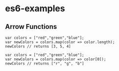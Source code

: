 # es6-examples


## Arrow Functions


```
var colors = ["red","green","blue"];
var newColors = colors.map(color => color.length);
newColors // returns [3, 5, 4]
```



```
var colors = ["red","green","blue"];
var newColors = colors.map(color => color[0]);
newColors // returns ["r", "g", "b"]
```

